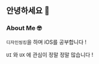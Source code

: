 ## 안녕하세요 👋

### About Me 🤓 

`디자인씽킹`을 하며 iOS를 공부합니다 !

`UI` 와 `UX` 에 관심이 정말 정말 많습니다 !


<!--
**LeeSungNo-ian/LeeSungNo-ian** is a ✨ _special_ ✨ repository because its `README.md` (this file) appears on your GitHub profile.

Here are some ideas to get you started:

- 🔭 I’m currently working on ...
- 🌱 I’m currently learning ...
- 👯 I’m looking to collaborate on ...
- 🤔 I’m looking for help with ...
- 💬 Ask me about ...
- 📫 How to reach me: ...
- 😄 Pronouns: ...
- ⚡ Fun fact: ...
-->
